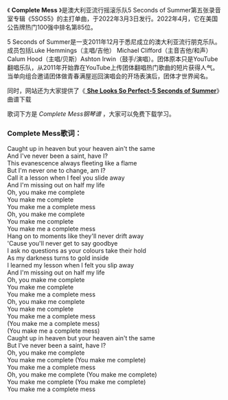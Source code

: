 

《 **Complete Mess** 》是澳大利亚流行摇滚乐队5 Seconds of
Summer第五张录音室专辑《5SOS5》的主打单曲，于2022年3月3日发行。2022年4月，它在美国公告牌热门100强中排名第85位。

5 Seconds of Summer是一支2011年12月于悉尼成立的澳大利亚流行朋克乐队。成员包括Luke Hemmings（主唱/吉他）
Michael Clifford（主音吉他/和声） Calum Hood（主唱/贝斯）Ashton
Irwin（鼓手/演唱）。团体原本只是YouTube翻唱乐队，从2011年开始靠在YouTube上传团体翻唱热门歌曲的短片获得人气。当单向组合邀请团体做青春满屋巡回演唱会的开场表演后，团体才世界闻名。

同时，网站还为大家提供了《[ **She Looks So Perfect-5 Seconds of Summer**](Music-3391.html
"She Looks So Perfect-5 Seconds of Summer")》曲谱下载

歌词下方是 _Complete Mess钢琴谱_ ，大家可以免费下载学习。

### Complete Mess歌词：

Caught up in heaven but your heaven ain't the same  
And I've never been a saint, have I?  
This evanescence always fleeting like a flame  
But I'm never one to change, am I?  
Call it a lesson when I feel you slide away  
And I'm missing out on half my life  
Oh, you make me complete  
You make me complete  
You make me a complete mess  
Oh, you make me complete  
You make me complete  
You make me a complete mess  
Hang on to moments like they'll never drift away  
'Cause you'll never get to say goodbye  
I ask no questions as your colours take their hold  
As my darkness turns to gold inside  
I learned my lesson when I felt you slip away  
And I'm missing out on half my life  
Oh, you make me complete  
You make me complete  
You make me a complete mess  
Oh, you make me complete  
You make me complete  
You make me a complete mess  
(You make me a complete mess)  
(You make me a complete mess)  
Caught up in heaven but your heaven ain't the same  
But I've never been a saint, have I?  
Oh, you make me complete  
You make me complete (You make me complete)  
You make me a complete mess  
Oh, you make me complete (You make me complete)  
You make me complete (You make me complete)  
You make me a complete mess

